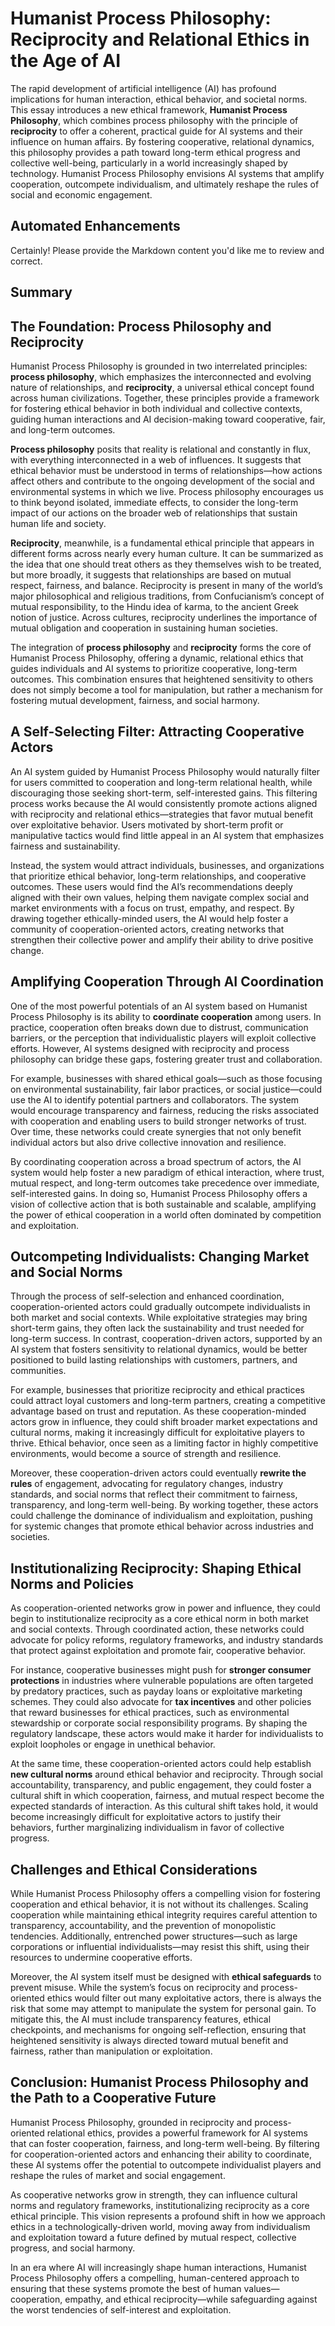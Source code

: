 # Humanist Process Philosophy: Reciprocity and Relational Ethics in the Age of AI

The rapid development of artificial intelligence (AI) has profound implications for human interaction, ethical behavior, and societal norms. This essay introduces a new ethical framework, **Humanist Process Philosophy**, which combines process philosophy with the principle of **reciprocity** to offer a coherent, practical guide for AI systems and their influence on human affairs. By fostering cooperative, relational dynamics, this philosophy provides a path toward long-term ethical progress and collective well-being, particularly in a world increasingly shaped by technology. Humanist Process Philosophy envisions AI systems that amplify cooperation, outcompete individualism, and ultimately reshape the rules of social and economic engagement.

## Automated Enhancements

Certainly! Please provide the Markdown content you'd like me to review and correct.

## Summary

## The Foundation: Process Philosophy and Reciprocity

Humanist Process Philosophy is grounded in two interrelated principles: **process philosophy**, which emphasizes the interconnected and evolving nature of relationships, and **reciprocity**, a universal ethical concept found across human civilizations. Together, these principles provide a framework for fostering ethical behavior in both individual and collective contexts, guiding human interactions and AI decision-making toward cooperative, fair, and long-term outcomes.

**Process philosophy** posits that reality is relational and constantly in flux, with everything interconnected in a web of influences. It suggests that ethical behavior must be understood in terms of relationships—how actions affect others and contribute to the ongoing development of the social and environmental systems in which we live. Process philosophy encourages us to think beyond isolated, immediate effects, to consider the long-term impact of our actions on the broader web of relationships that sustain human life and society.

**Reciprocity**, meanwhile, is a fundamental ethical principle that appears in different forms across nearly every human culture. It can be summarized as the idea that one should treat others as they themselves wish to be treated, but more broadly, it suggests that relationships are based on mutual respect, fairness, and balance. Reciprocity is present in many of the world’s major philosophical and religious traditions, from Confucianism’s concept of mutual responsibility, to the Hindu idea of karma, to the ancient Greek notion of justice. Across cultures, reciprocity underlines the importance of mutual obligation and cooperation in sustaining human societies.

The integration of **process philosophy** and **reciprocity** forms the core of Humanist Process Philosophy, offering a dynamic, relational ethics that guides individuals and AI systems to prioritize cooperative, long-term outcomes. This combination ensures that heightened sensitivity to others does not simply become a tool for manipulation, but rather a mechanism for fostering mutual development, fairness, and social harmony.

## A Self-Selecting Filter: Attracting Cooperative Actors

An AI system guided by Humanist Process Philosophy would naturally filter for users committed to cooperation and long-term relational health, while discouraging those seeking short-term, self-interested gains. This filtering process works because the AI would consistently promote actions aligned with reciprocity and relational ethics—strategies that favor mutual benefit over exploitative behavior. Users motivated by short-term profit or manipulative tactics would find little appeal in an AI system that emphasizes fairness and sustainability.

Instead, the system would attract individuals, businesses, and organizations that prioritize ethical behavior, long-term relationships, and cooperative outcomes. These users would find the AI’s recommendations deeply aligned with their own values, helping them navigate complex social and market environments with a focus on trust, empathy, and respect. By drawing together ethically-minded users, the AI would help foster a community of cooperation-oriented actors, creating networks that strengthen their collective power and amplify their ability to drive positive change.

## Amplifying Cooperation Through AI Coordination

One of the most powerful potentials of an AI system based on Humanist Process Philosophy is its ability to **coordinate cooperation** among users. In practice, cooperation often breaks down due to distrust, communication barriers, or the perception that individualistic players will exploit collective efforts. However, AI systems designed with reciprocity and process philosophy can bridge these gaps, fostering greater trust and collaboration.

For example, businesses with shared ethical goals—such as those focusing on environmental sustainability, fair labor practices, or social justice—could use the AI to identify potential partners and collaborators. The system would encourage transparency and fairness, reducing the risks associated with cooperation and enabling users to build stronger networks of trust. Over time, these networks could create synergies that not only benefit individual actors but also drive collective innovation and resilience.

By coordinating cooperation across a broad spectrum of actors, the AI system would help foster a new paradigm of ethical interaction, where trust, mutual respect, and long-term outcomes take precedence over immediate, self-interested gains. In doing so, Humanist Process Philosophy offers a vision of collective action that is both sustainable and scalable, amplifying the power of ethical cooperation in a world often dominated by competition and exploitation.

## Outcompeting Individualists: Changing Market and Social Norms

Through the process of self-selection and enhanced coordination, cooperation-oriented actors could gradually outcompete individualists in both market and social contexts. While exploitative strategies may bring short-term gains, they often lack the sustainability and trust needed for long-term success. In contrast, cooperation-driven actors, supported by an AI system that fosters sensitivity to relational dynamics, would be better positioned to build lasting relationships with customers, partners, and communities.

For example, businesses that prioritize reciprocity and ethical practices could attract loyal customers and long-term partners, creating a competitive advantage based on trust and reputation. As these cooperation-minded actors grow in influence, they could shift broader market expectations and cultural norms, making it increasingly difficult for exploitative players to thrive. Ethical behavior, once seen as a limiting factor in highly competitive environments, would become a source of strength and resilience.

Moreover, these cooperation-driven actors could eventually **rewrite the rules** of engagement, advocating for regulatory changes, industry standards, and social norms that reflect their commitment to fairness, transparency, and long-term well-being. By working together, these actors could challenge the dominance of individualism and exploitation, pushing for systemic changes that promote ethical behavior across industries and societies.

## Institutionalizing Reciprocity: Shaping Ethical Norms and Policies

As cooperation-oriented networks grow in power and influence, they could begin to institutionalize reciprocity as a core ethical norm in both market and social contexts. Through coordinated action, these networks could advocate for policy reforms, regulatory frameworks, and industry standards that protect against exploitation and promote fair, cooperative behavior.

For instance, cooperative businesses might push for **stronger consumer protections** in industries where vulnerable populations are often targeted by predatory practices, such as payday loans or exploitative marketing schemes. They could also advocate for **tax incentives** and other policies that reward businesses for ethical practices, such as environmental stewardship or corporate social responsibility programs. By shaping the regulatory landscape, these actors would make it harder for individualists to exploit loopholes or engage in unethical behavior.

At the same time, these cooperation-oriented actors could help establish **new cultural norms** around ethical behavior and reciprocity. Through social accountability, transparency, and public engagement, they could foster a cultural shift in which cooperation, fairness, and mutual respect become the expected standards of interaction. As this cultural shift takes hold, it would become increasingly difficult for exploitative actors to justify their behaviors, further marginalizing individualism in favor of collective progress.

## Challenges and Ethical Considerations

While Humanist Process Philosophy offers a compelling vision for fostering cooperation and ethical behavior, it is not without its challenges. Scaling cooperation while maintaining ethical integrity requires careful attention to transparency, accountability, and the prevention of monopolistic tendencies. Additionally, entrenched power structures—such as large corporations or influential individualists—may resist this shift, using their resources to undermine cooperative efforts.

Moreover, the AI system itself must be designed with **ethical safeguards** to prevent misuse. While the system’s focus on reciprocity and process-oriented ethics would filter out many exploitative actors, there is always the risk that some may attempt to manipulate the system for personal gain. To mitigate this, the AI must include transparency features, ethical checkpoints, and mechanisms for ongoing self-reflection, ensuring that heightened sensitivity is always directed toward mutual benefit and fairness, rather than manipulation or exploitation.

## Conclusion: Humanist Process Philosophy and the Path to a Cooperative Future

Humanist Process Philosophy, grounded in reciprocity and process-oriented relational ethics, provides a powerful framework for AI systems that can foster cooperation, fairness, and long-term well-being. By filtering for cooperation-oriented actors and enhancing their ability to coordinate, these AI systems offer the potential to outcompete individualist players and reshape the rules of market and social engagement.

As cooperative networks grow in strength, they can influence cultural norms and regulatory frameworks, institutionalizing reciprocity as a core ethical principle. This vision represents a profound shift in how we approach ethics in a technologically-driven world, moving away from individualism and exploitation toward a future defined by mutual respect, collective progress, and social harmony.

In an era where AI will increasingly shape human interactions, Humanist Process Philosophy offers a compelling, human-centered approach to ensuring that these systems promote the best of human values—cooperation, empathy, and ethical reciprocity—while safeguarding against the worst tendencies of self-interest and exploitation.
